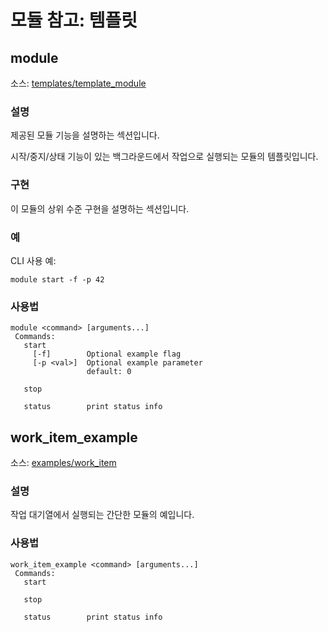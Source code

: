 # 모듈 참고: 템플릿

## module
소스: [templates/template_module](https://github.com/PX4/PX4-Autopilot/tree/master/src/templates/template_module)


### 설명
제공된 모듈 기능을 설명하는 섹션입니다.

시작/중지/상태 기능이 있는 백그라운드에서 작업으로 실행되는 모듈의 템플릿입니다.

### 구현
이 모듈의 상위 수준 구현을 설명하는 섹션입니다.

### 예
CLI 사용 예:
```
module start -f -p 42
```


<a id="module_usage"></a>

### 사용법
```
module <command> [arguments...]
 Commands:
   start
     [-f]        Optional example flag
     [-p <val>]  Optional example parameter
                 default: 0

   stop

   status        print status info
```
## work_item_example
소스: [examples/work_item](https://github.com/PX4/PX4-Autopilot/tree/master/src/examples/work_item)


### 설명
작업 대기열에서 실행되는 간단한 모듈의 예입니다.


<a id="work_item_example_usage"></a>

### 사용법
```
work_item_example <command> [arguments...]
 Commands:
   start

   stop

   status        print status info
```
